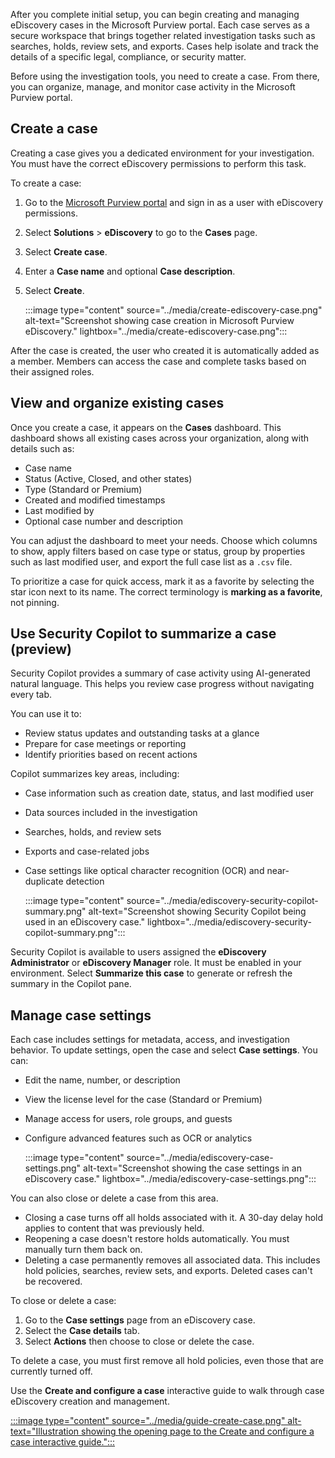After you complete initial setup, you can begin creating and managing eDiscovery cases in the Microsoft Purview portal. Each case serves as a secure workspace that brings together related investigation tasks such as searches, holds, review sets, and exports. Cases help isolate and track the details of a specific legal, compliance, or security matter.

Before using the investigation tools, you need to create a case. From there, you can organize, manage, and monitor case activity in the Microsoft Purview portal.

## Create a case

Creating a case gives you a dedicated environment for your investigation. You must have the correct eDiscovery permissions to perform this task.

To create a case:

1. Go to the [Microsoft Purview portal](https://purview.microsoft.com?azure-portal=true) and sign in as a user with eDiscovery permissions.
1. Select **Solutions** > **eDiscovery** to go to the **Cases** page.
1. Select **Create case**.
1. Enter a **Case name** and optional **Case description**.
1. Select **Create**.

   :::image type="content" source="../media/create-ediscovery-case.png" alt-text="Screenshot showing case creation in Microsoft Purview eDiscovery." lightbox="../media/create-ediscovery-case.png":::

After the case is created, the user who created it is automatically added as a member. Members can access the case and complete tasks based on their assigned roles.

## View and organize existing cases

Once you create a case, it appears on the **Cases** dashboard. This dashboard shows all existing cases across your organization, along with details such as:

- Case name
- Status (Active, Closed, and other states)
- Type (Standard or Premium)
- Created and modified timestamps
- Last modified by
- Optional case number and description

You can adjust the dashboard to meet your needs. Choose which columns to show, apply filters based on case type or status, group by properties such as last modified user, and export the full case list as a `.csv` file.

To prioritize a case for quick access, mark it as a favorite by selecting the star icon next to its name. The correct terminology is **marking as a favorite**, not pinning.

## Use Security Copilot to summarize a case (preview)

Security Copilot provides a summary of case activity using AI-generated natural language. This helps you review case progress without navigating every tab.

You can use it to:

- Review status updates and outstanding tasks at a glance
- Prepare for case meetings or reporting
- Identify priorities based on recent actions

Copilot summarizes key areas, including:

- Case information such as creation date, status, and last modified user
- Data sources included in the investigation
- Searches, holds, and review sets
- Exports and case-related jobs
- Case settings like optical character recognition (OCR) and near-duplicate detection

   :::image type="content" source="../media/ediscovery-security-copilot-summary.png" alt-text="Screenshot showing Security Copilot being used in an eDiscovery case." lightbox="../media/ediscovery-security-copilot-summary.png":::

Security Copilot is available to users assigned the **eDiscovery Administrator** or **eDiscovery Manager** role. It must be enabled in your environment. Select **Summarize this case** to generate or refresh the summary in the Copilot pane.

## Manage case settings

Each case includes settings for metadata, access, and investigation behavior. To update settings, open the case and select **Case settings**. You can:

- Edit the name, number, or description
- View the license level for the case (Standard or Premium)
- Manage access for users, role groups, and guests
- Configure advanced features such as OCR or analytics

   :::image type="content" source="../media/ediscovery-case-settings.png" alt-text="Screenshot showing the case settings in an eDiscovery case." lightbox="../media/ediscovery-case-settings.png":::

You can also close or delete a case from this area.

- Closing a case turns off all holds associated with it. A 30-day delay hold applies to content that was previously held.
- Reopening a case doesn't restore holds automatically. You must manually turn them back on.
- Deleting a case permanently removes all associated data. This includes hold policies, searches, review sets, and exports. Deleted cases can't be recovered.

To close or delete a case:

1. Go to the **Case settings** page from an eDiscovery case.
1. Select the **Case details** tab.
1. Select **Actions** then choose to close or delete the case.

To delete a case, you must first remove all hold policies, even those that are currently turned off.

Use the **Create and configure a case** interactive guide to walk through case eDiscovery creation and management.

[:::image type="content" source="../media/guide-create-case.png" alt-text="Illustration showing the opening page to the Create and configure a case interactive guide.":::](https://mslearn.cloudguides.com/guides/Create%20and%20configure%20a%20case%20with%20Microsoft%20Purview%20eDiscovery?azure-portal=true)